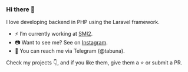 ### Hi there 👋

I love developing backend in PHP using the Laravel framework.



- ⚡ I’m currently working at [SMI2](https://smi2.net/).
- 📷 Want to see me? See on [Instagram](https://www.instagram.com/anaubat/).
- 💬 You can reach me via Telegram (@tabuna).

<!--
- 🌱 I’m currently learning ...
- 👯 I’m looking to collaborate on ...
- 🤔 I’m looking for help with ...
- 💬 Ask me about ...
- 😄 Pronouns: ...
- ⚡ Fun fact: ...
-->


Check my projects :point_down:, and if you like them, give them a :star: or submit a PR.

